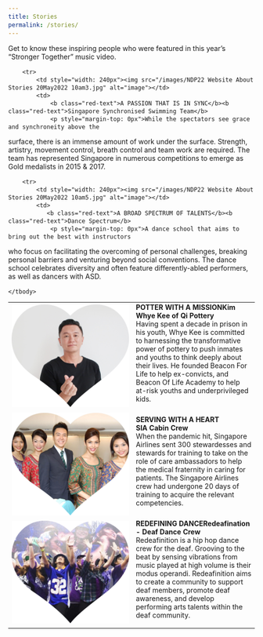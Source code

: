 ```yaml
---
title: Stories
permalink: /stories/
---
```

Get to know these inspiring people who were featured in this year’s “Stronger Together” music video.

<table>
    <tbody>
        <tr>
            <td style="width: 240px"><img src="/images/NDP22 Website 17May20228.jpg" alt="image"></td>
            <td>
                <b class="red-text">POTTER WITH A MISSION</b><b class="red-text">Kim Whye Kee of Qi Pottery</b>
                <p style="margin-top: 0px">Having spent a decade in prison in his youth, Whye Kee is 
committed to harnessing the transformative power of pottery to 
push inmates and youths to think deeply about their lives. He 
founded Beacon For Life to help ex-convicts, and Beacon Of Life 
Academy to help at-risk youths and underprivileged kids.</p>
            </td>
        </tr>
        <tr>
            <td style="width: 240px"><img src="/images/NDP22 Website About Stories 20May2022 10am2.jpg" alt="image"></td>
            <td>
                <b class="red-text">SERVING WITH A HEART</b><br><b class="red-text">SIA Cabin Crew</b>
                <p style="margin-top: 0px">When the pandemic hit, Singapore Airlines sent 300 stewardesses 
and stewards for training to take on the role of care ambassadors 
to help the medical fraternity in caring for patients. The Singapore 
Airlines crew had undergone 20 days of training to acquire the 
relevant competencies.</p>
            </td>
        </tr>

        <tr>
            <td style="width: 240px"><img src="/images/NDP22 Website About Stories 20May2022 10am3.jpg" alt="image"></td>
            <td>
                <b class="red-text">A PASSION THAT IS IN SYNC</b><b class="red-text">Singapore Synchronised Swimming Team</b>
                <p style="margin-top: 0px">While the spectators see grace and synchroneity above the 
surface, there is an immense amount of work under the surface. 
Strength, artistry, movement control, breath control and team work 
are required. The team has represented Singapore in numerous 
competitions to emerge as Gold medalists in 2015 & 2017. </p>
            </td>
        </tr>
			        <tr>
            <td style="width: 240px"><img src="/images/NDP22 Website About Stories 20May2022 10am4.jpg" alt="image"></td>
            <td>
                <b class="red-text">REDEFINING DANCE</b><b class="red-text">Redeafination - Deaf Dance Crew</b>
                <p style="margin-top: 0px">Redeafinition is a hip hop dance crew for the deaf. Grooving to 
the beat by sensing vibrations from music played at high volume 
is their modus operandi. Redeafinition aims to create a community 
to support deaf members, promote deaf awareness, and develop 
performing arts talents within the deaf community.</p>
            </td>
        </tr>
			
        <tr>
            <td style="width: 240px"><img src="/images/NDP22 Website About Stories 20May2022 10am5.jpg" alt="image"></td>
            <td>
               <b class="red-text">A BROAD SPECTRUM OF TALENTS</b><b class="red-text">Dance Spectrum</b>
                <p style="margin-top: 0px">A dance school that aims to bring out the best with instructors 
who focus on facilitating the overcoming of personal challenges, 
breaking personal barriers and venturing beyond social 
conventions. The dance school celebrates diversity and often 
feature differently-abled performers, as well as dancers with ASD.</p>
            </td>
        </tr>
      
        
    </tbody>
</table>